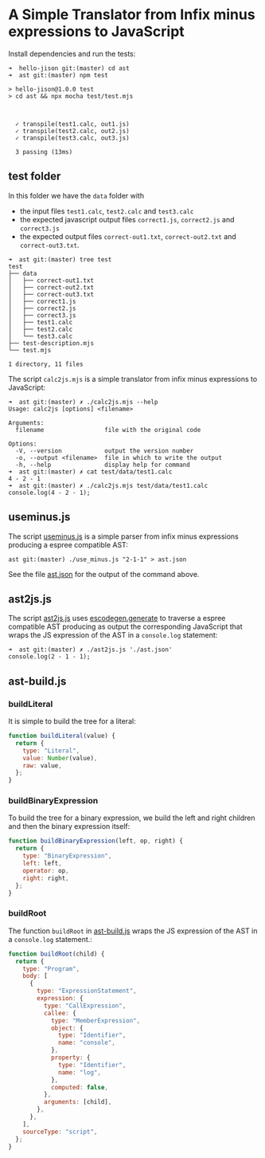 # A Simple Translator from Infix minus expressions to JavaScript

Install dependencies and run the tests:

```
➜  hello-jison git:(master) cd ast
➜  ast git:(master) npm test

> hello-jison@1.0.0 test
> cd ast && npx mocha test/test.mjs



  ✓ transpile(test1.calc, out1.js)
  ✓ transpile(test2.calc, out2.js)
  ✓ transpile(test3.calc, out3.js)

  3 passing (13ms)
```

## test folder

In this folder we have the `data` folder with 
- the input files `test1.calc`, `test2.calc` and `test3.calc` 
- the expected javascript output files `correct1.js`, `correct2.js` and `correct3.js`
- the expected output files `correct-out1.txt`, `correct-out2.txt` and `correct-out3.txt`.
```
➜  ast git:(master) tree test
test
├── data
│   ├── correct-out1.txt
│   ├── correct-out2.txt
│   ├── correct-out3.txt
│   ├── correct1.js
│   ├── correct2.js
│   ├── correct3.js
│   ├── test1.calc
│   ├── test2.calc
│   └── test3.calc
├── test-description.mjs
└── test.mjs

1 directory, 11 files
```

The script `calc2js.mjs` is a simple translator from infix minus expressions to JavaScript:

```                                                                                
➜  ast git:(master) ✗ ./calc2js.mjs --help
Usage: calc2js [options] <filename>

Arguments:
  filename                 file with the original code

Options:
  -V, --version            output the version number
  -o, --output <filename>  file in which to write the output
  -h, --help               display help for command
➜  ast git:(master) ✗ cat test/data/test1.calc 
4 - 2 - 1
➜  ast git:(master) ✗ ./calc2js.mjs test/data/test1.calc    
console.log(4 - 2 - 1);
```

## useminus.js

The script [useminus.js](useminus.js) is a simple parser from infix minus expressions producing a espree compatible AST:

```
ast git:(master) ./use_minus.js "2-1-1" > ast.json
```

See the file [ast.json](ast.json) for the output of the command above.

## ast2js.js

The script [ast2js.js](ast2js.js) uses [escodegen.generate](https://github.com/estools/escodegen/wiki/API) to traverse a espree compatible AST producing as output the corresponding JavaScript that 
wraps the JS expression of the AST in a `console.log` statement:

```
➜  ast git:(master) ✗ ./ast2js.js './ast.json'
console.log(2 - 1 - 1);
```

## ast-build.js

### buildLiteral

It is simple to build the tree for a literal:

```js
function buildLiteral(value) {
  return {
    type: "Literal",
    value: Number(value),
    raw: value,
  };
}
```

### buildBinaryExpression

To build the tree for a binary expression, we build the left and right children and then the binary expression itself:

```js
function buildBinaryExpression(left, op, right) {
  return {
    type: "BinaryExpression",
    left: left,
    operator: op,
    right: right,
  };
}
```

### buildRoot

The function `buildRoot` in [ast-build.js](ast-build.js) wraps the JS expression of the AST in a `console.log` statement.:

```js
function buildRoot(child) {
  return {
    type: "Program",
    body: [
      {
        type: "ExpressionStatement",
        expression: {
          type: "CallExpression",
          callee: {
            type: "MemberExpression",
            object: {
              type: "Identifier",
              name: "console",
            },
            property: {
              type: "Identifier",
              name: "log",
            },
            computed: false,
          },
          arguments: [child],
        },
      },
    ],
    sourceType: "script",
  };
}
```